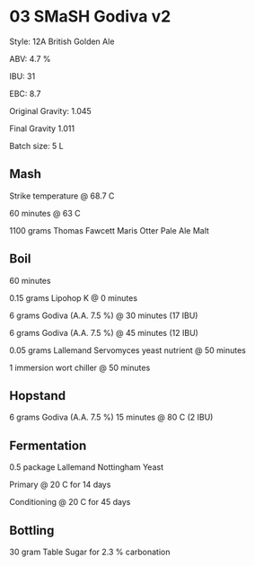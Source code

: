 # 03 SMaSH Godiva v2

Style: 12A British Golden Ale

ABV: 4.7 %

IBU: 31

EBC: 8.7

Original Gravity: 1.045

Final Gravity 1.011

Batch size: 5 L


## Mash

Strike temperature @ 68.7 C

60 minutes @ 63 C

1100 grams Thomas Fawcett Maris Otter Pale Ale Malt


## Boil

60 minutes

0.15 grams Lipohop K @ 0 minutes

6 grams Godiva (A.A. 7.5 %) @ 30 minutes (17 IBU)

6 grams Godiva (A.A. 7.5 %) @ 45 minutes (12 IBU)

0.05 grams Lallemand Servomyces yeast nutrient @ 50 minutes

1 immersion wort chiller @ 50 minutes


## Hopstand

6 grams Godiva (A.A. 7.5 %) 15 minutes @ 80 C (2 IBU)


## Fermentation

0.5 package Lallemand Nottingham Yeast

Primary @ 20 C for 14 days

Conditioning @ 20 C for 45 days


## Bottling

30 gram Table Sugar for 2.3 % carbonation

